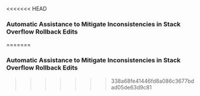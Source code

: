 <<<<<<< HEAD
### Automatic Assistance to Mitigate Inconsistencies in Stack Overflow Rollback Edits
=======
### Automatic Assistance to Mitigate Inconsistencies in Stack Overflow Rollback Edits
>>>>>>> 338a68fe41446fd8a086c3677bdad05de63d9c81
